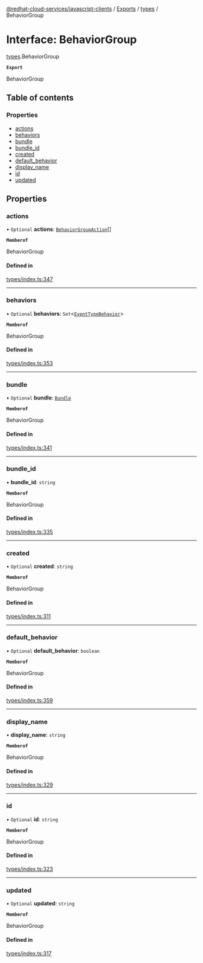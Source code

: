 [@redhat-cloud-services/javascript-clients](../README.md) / [Exports](../modules.md) / [types](../modules/types.md) / BehaviorGroup

# Interface: BehaviorGroup

[types](../modules/types.md).BehaviorGroup

**`Export`**

BehaviorGroup

## Table of contents

### Properties

- [actions](types.BehaviorGroup.md#actions)
- [behaviors](types.BehaviorGroup.md#behaviors)
- [bundle](types.BehaviorGroup.md#bundle)
- [bundle\_id](types.BehaviorGroup.md#bundle_id)
- [created](types.BehaviorGroup.md#created)
- [default\_behavior](types.BehaviorGroup.md#default_behavior)
- [display\_name](types.BehaviorGroup.md#display_name)
- [id](types.BehaviorGroup.md#id)
- [updated](types.BehaviorGroup.md#updated)

## Properties

### actions

• `Optional` **actions**: [`BehaviorGroupAction`](types.BehaviorGroupAction.md)[]

**`Memberof`**

BehaviorGroup

#### Defined in

[types/index.ts:347](https://github.com/RedHatInsights/javascript-clients/blob/main/packages/integrations/types/index.ts#L347)

___

### behaviors

• `Optional` **behaviors**: `Set`\<[`EventTypeBehavior`](types.EventTypeBehavior.md)\>

**`Memberof`**

BehaviorGroup

#### Defined in

[types/index.ts:353](https://github.com/RedHatInsights/javascript-clients/blob/main/packages/integrations/types/index.ts#L353)

___

### bundle

• `Optional` **bundle**: [`Bundle`](types.Bundle.md)

**`Memberof`**

BehaviorGroup

#### Defined in

[types/index.ts:341](https://github.com/RedHatInsights/javascript-clients/blob/main/packages/integrations/types/index.ts#L341)

___

### bundle\_id

• **bundle\_id**: `string`

**`Memberof`**

BehaviorGroup

#### Defined in

[types/index.ts:335](https://github.com/RedHatInsights/javascript-clients/blob/main/packages/integrations/types/index.ts#L335)

___

### created

• `Optional` **created**: `string`

**`Memberof`**

BehaviorGroup

#### Defined in

[types/index.ts:311](https://github.com/RedHatInsights/javascript-clients/blob/main/packages/integrations/types/index.ts#L311)

___

### default\_behavior

• `Optional` **default\_behavior**: `boolean`

**`Memberof`**

BehaviorGroup

#### Defined in

[types/index.ts:359](https://github.com/RedHatInsights/javascript-clients/blob/main/packages/integrations/types/index.ts#L359)

___

### display\_name

• **display\_name**: `string`

**`Memberof`**

BehaviorGroup

#### Defined in

[types/index.ts:329](https://github.com/RedHatInsights/javascript-clients/blob/main/packages/integrations/types/index.ts#L329)

___

### id

• `Optional` **id**: `string`

**`Memberof`**

BehaviorGroup

#### Defined in

[types/index.ts:323](https://github.com/RedHatInsights/javascript-clients/blob/main/packages/integrations/types/index.ts#L323)

___

### updated

• `Optional` **updated**: `string`

**`Memberof`**

BehaviorGroup

#### Defined in

[types/index.ts:317](https://github.com/RedHatInsights/javascript-clients/blob/main/packages/integrations/types/index.ts#L317)
